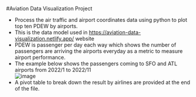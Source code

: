 #Aviation Data Visualization Project 
* Process the air traffic and airport coordinates data using python to plot top ten PDEW by airports.
* This is the data model used in https://aviation-data-visualization.netlify.app/ website
* PDEW is passenger per day each way which shows the number of passengers are arriving the airports everyday as a metric to measure airport performance.
* The example below shows the passengers coming to SFO and ATL airports from 2022/1 to 2022/11  
![image](https://github.com/Chloester2021/aviation_data_visualization/assets/89100758/606ec8bc-6ac7-46be-8483-6532ade13c6e)
* A pivot table to break down the result by airlines are provided at the end of the file. 

